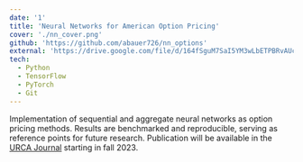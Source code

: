 ```yaml
---
date: '1'
title: 'Neural Networks for American Option Pricing'
cover: './nn_cover.png'
github: 'https://github.com/abauer726/nn_options'
external: 'https://drive.google.com/file/d/164fSguM7SaI5YM3wLbETPBRvAUccXXvm/view?usp=drive_link'
tech:
  - Python
  - TensorFlow
  - PyTorch
  - Git
---
```


Implementation of sequential and aggregate neural networks as option pricing methods. Results are benchmarked and reproducible, serving as reference points for future research. Publication will be available in the [URCA Journal](https://escholarship.org/uc/urcaj_2022) starting in fall 2023.
